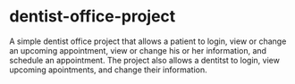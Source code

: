 # dentist-office-project
A simple dentist office project that allows a patient to login, view or change an upcoming appointment, view or change his or her information, and schedule an appointment. The project also allows a dentitst to login, view upcoming apointments, and change their information.
